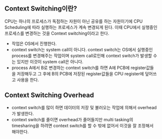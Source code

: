 ## Context Switching이란?

CPU는 하나의 프로세스가 독점하는 자원이 아닌 공유를 하는 자원이기에 CPU Scheduling에 따라 실행하는 프로세스가 계속 변경되게 된다. 이때 CPU에서 실행중인 프로세스를 변경하는 것을 Context switching이라고 한다.

- 작업은 OS에서 진행한다.
- context switch는 system call이 아니다. context switch는 OS에서 실행중인 process를 변경해주는 작업이며 system call로인해 context switch가 발생할 수는 있지만 이것이 system call은 아니다.
- process A에서 B로 변경하는 context switch를 하면 A에 PCB에 register값들을 저장해두고 그 후에 B의 PCB에 저장된 register값들을 CPU register에 덮어쓰고 사용을 한다.

## Context Switching Overhead

- context switch를 많이 하면 데이터의 저장 및 불러오는 작업에 의해서 overhead가 발생한다.
- context switch를 줄이면 overhead가 줄어들지만 multi tasking의 timesharing을 하려면 context switch를 할 수 밖에 없어서 이것을 잘 조정해서 해야한다.
